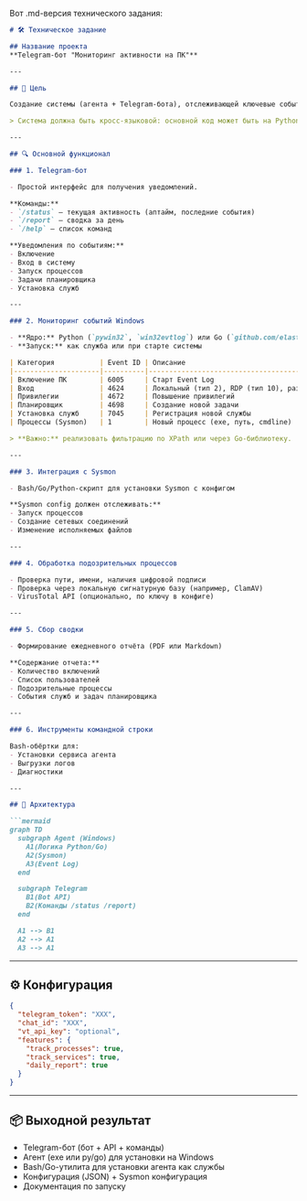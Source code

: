 Вот .md-версия технического задания:

````markdown
# 🛠 Техническое задание

## Название проекта
**Telegram-бот "Мониторинг активности на ПК"**

---

## 🎯 Цель

Создание системы (агента + Telegram-бота), отслеживающей ключевые события на компьютере под Windows и уведомляющей администратора в Telegram.

> Система должна быть кросс-языковой: основной код может быть на Python и Go, вспомогательные задачи — на Bash.

---

## 🔍 Основной функционал

### 1. Telegram-бот

- Простой интерфейс для получения уведомлений.

**Команды:**
- `/status` — текущая активность (аптайм, последние события)
- `/report` — сводка за день
- `/help` — список команд

**Уведомления по событиям:**
- Включение
- Вход в систему
- Запуск процессов
- Задачи планировщика
- Установка служб

---

### 2. Мониторинг событий Windows

- **Ядро:** Python (`pywin32`, `win32evtlog`) или Go (`github.com/elastic/go-windows-eventlog`)
- **Запуск:** как служба или при старте системы

| Категория           | Event ID | Описание                              |
|---------------------|----------|----------------------------------------|
| Включение ПК        | 6005     | Старт Event Log                        |
| Вход                | 4624     | Локальный (тип 2), RDP (тип 10), разблокировка (тип 7) |
| Привилегии          | 4672     | Повышение привилегий                   |
| Планировщик         | 4698     | Создание новой задачи                  |
| Установка служб     | 7045     | Регистрация новой службы              |
| Процессы (Sysmon)   | 1        | Новый процесс (exe, путь, cmdline)     |

> **Важно:** реализовать фильтрацию по XPath или через Go-библиотеку.

---

### 3. Интеграция с Sysmon

- Bash/Go/Python-скрипт для установки Sysmon с конфигом

**Sysmon config должен отслеживать:**
- Запуск процессов
- Создание сетевых соединений
- Изменение исполняемых файлов

---

### 4. Обработка подозрительных процессов

- Проверка пути, имени, наличия цифровой подписи
- Проверка через локальную сигнатурную базу (например, ClamAV)
- VirusTotal API (опционально, по ключу в конфиге)

---

### 5. Сбор сводки

- Формирование ежедневного отчёта (PDF или Markdown)

**Содержание отчета:**
- Количество включений
- Список пользователей
- Подозрительные процессы
- События служб и задач планировщика

---

### 6. Инструменты командной строки

Bash-обёртки для:
- Установки сервиса агента
- Выгрузки логов
- Диагностики

---

## 🧱 Архитектура

```mermaid
graph TD
  subgraph Agent (Windows)
    A1(Логика Python/Go)
    A2(Sysmon)
    A3(Event Log)
  end

  subgraph Telegram
    B1(Bot API)
    B2(Команды /status /report)
  end

  A1 --> B1
  A2 --> A1
  A3 --> A1
````

---

## ⚙️ Конфигурация

```json
{
  "telegram_token": "XXX",
  "chat_id": "XXX",
  "vt_api_key": "optional",
  "features": {
    "track_processes": true,
    "track_services": true,
    "daily_report": true
  }
}
```

---

## 📦 Выходной результат

* Telegram-бот (бот + API + команды)
* Агент (exe или py/go) для установки на Windows
* Bash/Go-утилита для установки агента как службы
* Конфигурация (JSON) + Sysmon конфигурация
* Документация по запуску

```
```
